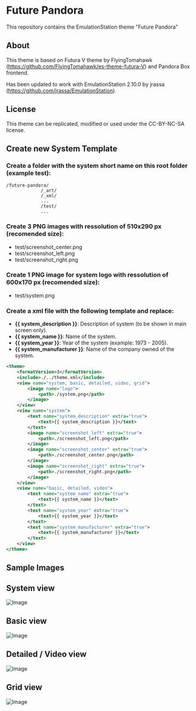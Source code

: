 # Future Pandora

This repository contains the EmulationStation theme "Future Pandora" 

About
-----

This theme is based on Futura V theme by FlyingTomahawk (https://github.com/FlyingTomahawk/es-theme-futura-V) and Pandora Box frontend.

Has been updated to work with EmulationStation 2.10.0 by jrassa (https://github.com/jrassa/EmulationStation).

License
-------

This theme can be replicated, modified or used under the CC-BY-NC-SA license.

Create new System Template
--------------------------
### Create a folder with the system short name on this root folder (example **test**):

```
/future-pandora/
             /_art/
             /_xml/
             ...
             /test/
             ...
```

### Create 3 PNG images with ressolution of 510x290 px (recomended size):

- test/screenshot_center.png
- test/screenshot_left.png
- test/screenshot_right.png

### Create 1 PNG image for system logo with ressolution of 600x170 px (recomended size):

- test/system.png

### Create a xml file with the following template and replace:

- **{{ system_description }}**: Description of system (to be shown in main screen only).
- **{{ system_name }}**: Name of the system.
- **{{ system_year }}**: Year of the system (example: 1973 - 2005).
- **{{ system_manufacturer }}**: Name of the company owned of the system.


```xml
<theme>
    <formatVersion>3</formatVersion>
    <include>./../theme.xml</include>
	<view name="system, basic, detailed, video, grid">
        <image name="logo">
            <path>./system.png</path>
        </image>
    </view>
	<view name="system">
		<text name="system_description" extra="true">
			<text>{{ system_description }}</text>
		</text>	
		<image name="screenshot_left" extra="true">
			<path>./screenshot_left.png</path>			
		</image>
		<image name="screenshot_center" extra="true">
			<path>./screenshot_center.png</path>
		</image>			
		<image name="screenshot_right" extra="true">
			<path>./screenshot_right.png</path>
		</image>
	</view>
	<view name="basic, detailed, video">
		<text name="system_name" extra="true">
			<text>{{ system_name }}</text>
		</text>		
		<text name="system_year" extra="true">
			<text>{{ system_year }}</text>
		</text>	
		<text name="system_manufacturer" extra="true">
			<text>{{ system_manufacturer }}</text>
		</text>				
	</view>		
</theme>
```

Sample Images
-------------

## **System view**

![Image](https://i.imgur.com/iX5SRwp.png)

## **Basic view**

![Image](https://i.imgur.com/RcnoAaE.png)

## **Detailed / Video view**

![Image](https://i.imgur.com/O30tpPV.png)

## **Grid view**

![Image](https://i.imgur.com/n9pitOl.png)

